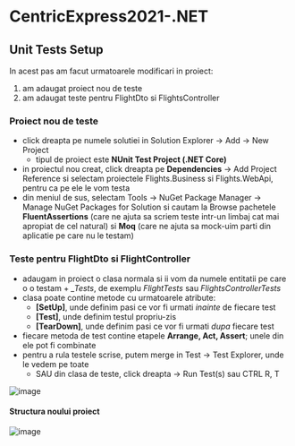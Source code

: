 # CentricExpress2021-.NET
## Unit Tests Setup
In acest pas am facut urmatoarele modificari in proiect:
1. am adaugat proiect nou de teste
2. am adaugat teste pentru FlightDto si FlightsController

### Proiect nou de teste
- click dreapta pe numele solutiei in Solution Explorer -> Add -> New Project
  - tipul de proiect este **NUnit Test Project (.NET Core)**
- in proiectul nou creat, click dreapta pe **Dependencies** -> Add Project Reference si selectam proiectele Flights.Business si Flights.WebApi, pentru ca pe ele le vom testa
- din meniul de sus, selectam Tools -> NuGet Package Manager -> Manage NuGet Packages for Solution si cautam la Browse pachetele **FluentAssertions** (care ne ajuta sa scriem teste intr-un limbaj cat mai apropiat de cel natural) si **Moq** (care ne ajuta sa mock-uim parti din aplicatie pe care nu le testam)

### Teste pentru FlightDto si FlightController
- adaugam in proiect o clasa normala si ii vom da numele entitatii pe care o o testam + *_Tests*, de exemplu *FlightTests* sau *FlightsControllerTests*
- clasa poate contine metode cu urmatoarele atribute:
  -  **[SetUp]**, unde definim pasi ce vor fi urmati *inainte* de fiecare test
  -  **[Test]**, unde definim testul propriu-zis
  -  **[TearDown]**, unde definim pasi ce vor fi urmati *dupa* fiecare test
- fiecare metoda de test contine etapele **Arrange, Act, Assert**; unele din ele pot fi combinate
- pentru a rula testele scrise, putem merge in Test -> Test Explorer, unde le vedem pe toate
  - SAU din clasa de teste, click dreapta -> Run Test(s) sau CTRL R, T

![image](https://user-images.githubusercontent.com/4303957/113333418-14fe0280-932b-11eb-911a-3b0dfc462d3a.png)


#### Structura noului proiect
![image](https://user-images.githubusercontent.com/4303957/113331631-dcf5c000-9328-11eb-8afa-a2a24de73cc1.png)
